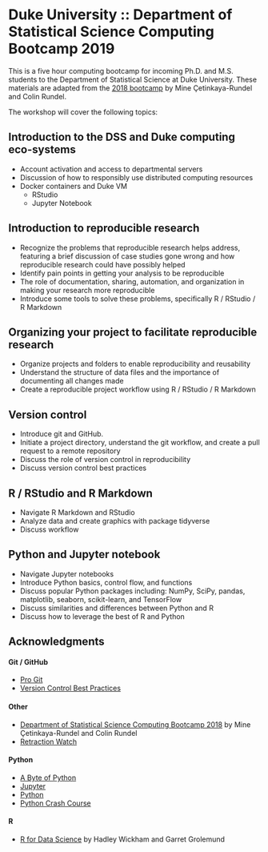 # Duke University :: Department of Statistical Science Computing Bootcamp 2019

This is a five hour computing bootcamp for incoming Ph.D. and M.S.
students to the Department of Statistical Science at Duke University. These
materials are adapted from the [2018 bootcamp](https://github.com/DukeStatSci/computing-bootcamp-2018) by Mine Çetinkaya-Rundel and Colin Rundel.

The workshop will cover the following topics:

## Introduction to the DSS and Duke computing eco-systems

- Account activation and access to departmental servers
- Discussion of how to responsibly use distributed computing resources
- Docker containers and Duke VM
	- RStudio
	- Jupyter Notebook

## Introduction to reproducible research

- Recognize the problems that reproducible research helps address, featuring a brief discussion of case studies gone wrong and how reproducible research could have possibly helped
- Identify pain points in getting your analysis to be reproducible
- The role of documentation, sharing, automation, and organization in making your research more reproducible
- Introduce some tools to solve these problems, specifically R / RStudio / R Markdown

## Organizing your project to facilitate reproducible research

- Organize projects and folders to enable reproducibility and reusability
- Understand the structure of data files and the importance of documenting all changes made
- Create a reproducible project workflow using R / RStudio / R Markdown

## Version control

- Introduce git and GitHub.
- Initiate a project directory, understand the git workflow, and create a pull request to a remote repository
- Discuss the role of version control in reproducibility
- Discuss version control best practices


## R / RStudio and R Markdown

- Navigate R Markdown and RStudio
- Analyze data and create graphics with package tidyverse
- Discuss workflow

## Python and Jupyter notebook

- Navigate Jupyter notebooks
- Introduce Python basics, control flow, and functions
- Discuss popular Python packages including: NumPy, SciPy, pandas, matplotlib, seaborn, scikit-learn, and TensorFlow
- Discuss similarities and differences between Python and R
- Discuss how to leverage the best of R and Python

## Acknowledgments

#### Git / GitHub

- [Pro Git](https://git-scm.com/book/en/v2)
- [Version Control Best Practices](https://www.git-tower.com/blog/version-control-best-practices/)

#### Other
- [Department of Statistical Science Computing Bootcamp 2018](https://github.com/DukeStatSci/computing-bootcamp-2018) by Mine Çetinkaya-Rundel and Colin Rundel
- [Retraction Watch](https://retractionwatch.com/)

#### Python
- [A Byte of Python](https://python.swaroopch.com/)
- [Jupyter](https://jupyter.org/)
- [Python](https://www.python.org/)
- [Python Crash Course](https://ehmatthes.github.io/pcc/)

#### R
- [R for Data Science](https://r4ds.had.co.nz) by Hadley Wickham and Garret Grolemund




